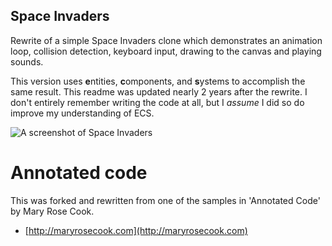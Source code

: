 ## Space Invaders

Rewrite of a simple Space Invaders clone which demonstrates an animation loop,
collision detection, keyboard input, drawing to the canvas and playing sounds.

This version uses **e**ntities, **c**omponents, and **s**ystems to accomplish the same result.
This readme was updated nearly 2 years after the rewrite. I don't entirely remember
writing the code at all, but I *assume* I did so do improve my understanding of ECS.

![A screenshot of Space Invaders](/space-invaders/screenshot.gif)

# Annotated code

This was forked and rewritten from one of the samples in 'Annotated Code' by
Mary Rose Cook.

* [http://maryrosecook.com](http://maryrosecook.com)
